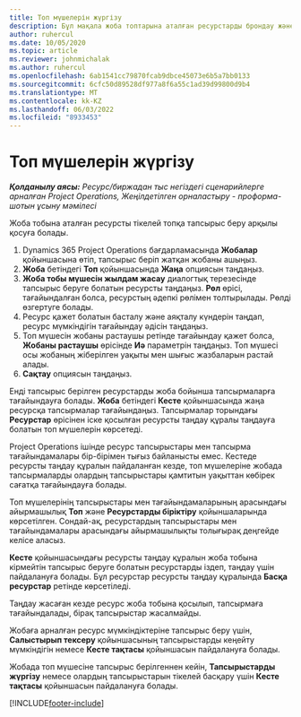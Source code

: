 ```yaml
---
title: Топ мүшелерін жүргізу
description: Бұл мақала жоба топтарына аталған ресурстарды брондау және оларды тапсырмаларға тағайындау туралы ақпаратты береді.
author: ruhercul
ms.date: 10/05/2020
ms.topic: article
ms.reviewer: johnmichalak
ms.author: ruhercul
ms.openlocfilehash: 6ab1541cc79870fcab9dbce45073e6b5a7bb0133
ms.sourcegitcommit: 6cfc50d89528df977a8f6a55c1ad39d99800d9b4
ms.translationtype: MT
ms.contentlocale: kk-KZ
ms.lasthandoff: 06/03/2022
ms.locfileid: "8933453"
---
```

# <a name="maintain-team-members"></a>Топ мүшелерін жүргізу

_**Қолданылу аясы:** Ресурс/биржадан тыс негіздегі сценарийлерге арналған Project Operations, Жеңілдетілген орналастыру - проформа-шотын ұсыну мәмілесі_

Жоба тобына аталған ресурсты тікелей топқа тапсырыс беру арқылы қосуға болады.

1. Dynamics 365 Project Operations бағдарламасында **Жобалар** қойыншасына өтіп, тапсырыс беріп жатқан жобаны ашыңыз.
2. **Жоба** бетіндегі **Топ** қойыншасында **Жаңа** опциясын таңдаңыз. 
3. **Жоба тобы мүшесін жылдам жасау** диалогтық терезесінде тапсырыс беруге болатын ресурсты таңдаңыз. **Рөл** өрісі, тағайындалған болса, ресурстың әдепкі рөлімен толтырылады. Рөлді өзгертуге болады. 
4. Ресурс қажет болатын басталу және аяқталу күндерін таңдап, ресурс мүмкіндігін тағайындау әдісін таңдаңыз. 
5. Топ мүшесін жобаны растаушы ретінде тағайындау қажет болса, **Жобаны растаушы** өрісінде **Иә** параметрін таңдаңыз. Топ мүшесі осы жобаның жіберілген уақыты мен шығыс жазбаларын растай алады. 
6. **Сақтау** опциясын таңдаңыз.

Енді тапсырыс берілген ресурстарды жоба бойынша тапсырмаларға тағайындауға болады. **Жоба** бетіндегі **Кесте** қойыншасында жаңа ресурсқа тапсырмалар тағайындаңыз. Тапсырмалар торындағы **Ресурстар** өрісінен іске қосылған ресурсты таңдау құралы таңдауға болатын топ мүшелерін көрсетеді.


Project Operations ішінде ресурс тапсырыстары мен тапсырма тағайындамалары бір-бірімен тығыз байланысты емес. Кестеде ресурсты таңдау құралын пайдаланған кезде, топ мүшелеріне жобада тапсырмаларды олардың тапсырыстары қамтитын уақыттан көбірек сағатқа тағайындауға болады.

Топ мүшелерінің тапсырыстары мен тағайындамаларының арасындағы айырмашылық **Топ** және **Ресурстарды біріктіру** қойыншаларында көрсетілген. Сондай-ақ, ресурстардың тапсырыстары мен тағайындамалары арасындағы айырмашылықты толығырақ деңгейде келісе аласыз.

**Кесте** қойыншасындағы ресурсты таңдау құралын жоба тобына кірмейтін тапсырыс беруге болатын ресурстарды іздеп, таңдау үшін пайдалануға болады. Бұл ресурстар ресурсты таңдау құралында **Басқа ресурстар** ретінде көрсетіледі.

Таңдау жасаған кезде ресурс жоба тобына қосылып, тапсырмаға тағайындалады, бірақ тапсырыстар жасалмайды.

Жобаға арналған ресурс мүмкіндіктеріне тапсырыс беру үшін, **Салыстырып тексеру** қойыншасының тапсырыстарды кеңейту мүмкіндігін немесе **Кесте тақтасы** қойыншасын пайдалануға болады.

Жобада топ мүшесіне тапсырыс берілгеннен кейін, **Тапсырыстарды жүргізу** немесе олардың тапсырыстарын тікелей басқару үшін **Кесте тақтасы** қойыншасын пайдалануға болады.


[!INCLUDE[footer-include](../includes/footer-banner.md)]